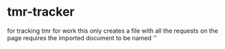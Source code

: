 # tmr-tracker
for tracking tmr for work
this only creates a file with all the requests on the page
requires the imported document to be named ''
